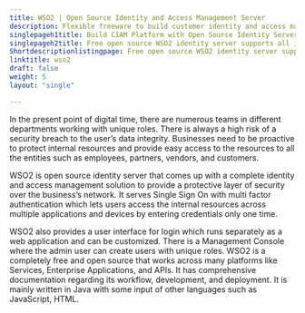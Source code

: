 ```yaml
---
title: WSO2 | Open Source Identity and Access Management Server
description: Flexible freeware to build customer identity and access management system for the business to federate identities based on open standards such as SAML, OIDC
singlepageh1title: Build CIAM Platform with Open Source Identity Server
singlepageh2title: Free open source WSO2 identity server supports all identity standards to provide authentication and expose APIs to integrate with user databases to manage identities
Shortdescriptionlistingpage: Free open source WSO2 identity server supports all identity standards to provide authentication and expose APIs to integrate with user databases to manage identities
linktitle: wso2
draft: false
weight: 5
layout: "single"

---
```


In the present point of digital time, there are numerous teams in different departments working with unique roles. There is always a high risk of a security breach to the user’s data integrity. Businesses need to be proactive to protect internal resources and provide easy access to the resources to all the entities such as employees, partners, vendors, and customers.

WSO2 is open source identity server that comes up with a complete identity and access management solution to provide a protective layer of security over the business’s network. It serves Single Sign On with multi factor authentication which lets users access the internal resources across multiple applications and devices by entering credentials only one time.

WSO2 also provides a user interface for login which runs separately as a web application and can be customized. There is a Management Console where the admin user can create users with unique roles. WSO2 is a completely free and open source that works across many platforms like Services, Enterprise Applications, and APIs. It has comprehensive documentation regarding its workflow, development, and deployment. It is mainly written in Java with some input of other languages such as JavaScript, HTML.